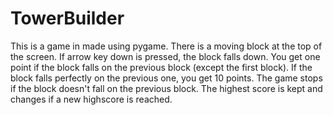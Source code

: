 # TowerBuilder
This is a game in made using pygame. 
There is a moving block at the top of the screen. If arrow key down is pressed, the block falls down.
You get one point if the block falls on the previous block (except the first block). If the block falls perfectly on the previous one, you get 10 points.
The game stops if the block doesn't fall on the previous block.
The highest score is kept and changes if a new highscore is reached.
